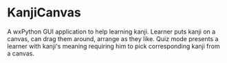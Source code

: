 KanjiCanvas
===========

A wxPython GUI application to help learning kanji. Learner puts kanji on a canvas, can drag them around, arrange as they like. Quiz mode presents a learner with kanji's meaning requiring him to pick corresponding kanji from a canvas.